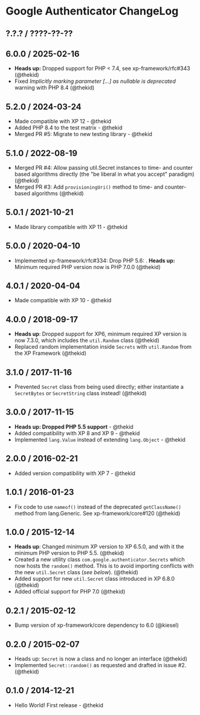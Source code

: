 Google Authenticator ChangeLog
==============================

## ?.?.? / ????-??-??

## 6.0.0 / 2025-02-16

* **Heads up:** Dropped support for PHP < 7.4, see xp-framework/rfc#343
  (@thekid)
* Fixed *Implicitly marking parameter [...] as nullable is deprecated*
  warning with PHP 8.4
  (@thekid)

## 5.2.0 / 2024-03-24

* Made compatible with XP 12 - @thekid
* Added PHP 8.4 to the test matrix - @thekid
* Merged PR #5: Migrate to new testing library - @thekid

## 5.1.0 / 2022-08-19

* Merged PR #4: Allow passing util.Secret instances to time- and counter
  based algorithms directly (the "be liberal in what you accept" paradigm)
  (@thekid)
* Merged PR #3: Add `provisioningUri()` method to time- and counter-based
  algorithms
  (@thekid)

## 5.0.1 / 2021-10-21

* Made library compatible with XP 11 - @thekid

## 5.0.0 / 2020-04-10

* Implemented xp-framework/rfc#334: Drop PHP 5.6:
  . **Heads up:** Minimum required PHP version now is PHP 7.0.0
  (@thekid)

## 4.0.1 / 2020-04-04

* Made compatible with XP 10 - @thekid

## 4.0.0 / 2018-09-17

* **Heads up**: Dropped support for XP6, minimum required XP version
  is now 7.3.0, which includes the `util.Random` class
  (@thekid)
* Replaced random implementation inside `Secrets` with `util.Random`
  from the XP Framework
  (@thekid)

## 3.1.0 / 2017-11-16

* Prevented `Secret` class from being used directly; either instantiate
  a `SecretBytes` or `SecretString` class instead!
  (@thekid)

## 3.0.0 / 2017-11-15

* **Heads up: Dropped PHP 5.5 support** - @thekid
* Added compatibility with XP 8 and XP 9 - @thekid
* Implemented `lang.Value` instead of extending `lang.Object` - @thekid

## 2.0.0 / 2016-02-21

* Added version compatibility with XP 7 - @thekid

## 1.0.1 / 2016-01-23

* Fix code to use `nameof()` instead of the deprecated `getClassName()`
  method from lang.Generic. See xp-framework/core#120
  (@thekid)

## 1.0.0 / 2015-12-14

* **Heads up**: Changed minimum XP version to XP 6.5.0, and with it the
  minimum PHP version to PHP 5.5.
  (@thekid)
* Created a new utility class `com.google.authenticator.Secrets` which
  now hosts the `random()` method. This is to avoid importing conflicts
  with the new `util.Secret` class (*see below*).
  (@thekid)
* Added support for new `util.Secret` class introduced in XP 6.8.0
  (@thekid)
* Added official support for PHP 7.0
  (@thekid)

## 0.2.1 / 2015-02-12

* Bump version of xp-framework/core dependency to 6.0
  (@kiesel)

## 0.2.0 / 2015-02-07

* Heads up: `Secret` is now a class and no longer an interface
  (@thekid)
* Implemented `Secret::random()` as requested and drafted in issue #2.
  (@thekid)

## 0.1.0 / 2014-12-21

* Hello World! First release - @thekid
